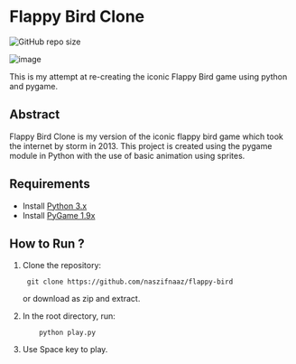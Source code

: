 # Flappy Bird Clone
![GitHub repo size](https://img.shields.io/github/repo-size/naszifnaaz/flappy-bird?logo=GitHub)

![image](https://lh3.googleusercontent.com/SzgHxJVkaJNv6vKOHTpebyjgHJsYd84_r70ZT6hOuIrlEES7aZs6zbiUXitfQsbcqDi_Ppq9lHsyKYLmiP8_nHOu=w640-h400-e365-rj-sc0x00ffffff)

This is my attempt at re-creating the iconic Flappy Bird game using python and pygame.

## Abstract
Flappy Bird Clone is my version of the iconic flappy bird game which took the internet by storm in 2013. This project is created using the pygame module in Python with the use of basic animation using sprites.

## Requirements 

+ Install [Python 3.x](https://www.python.org/download/releases/)
+ Install [PyGame 1.9x](https://pipenv.pypa.io/en/latest/)

## How to Run ?

1. Clone the repository:

        git clone https://github.com/naszifnaaz/flappy-bird
    or download as zip and extract.
    
2. In the root directory, run:

           python play.py

3. Use Space key to play.
